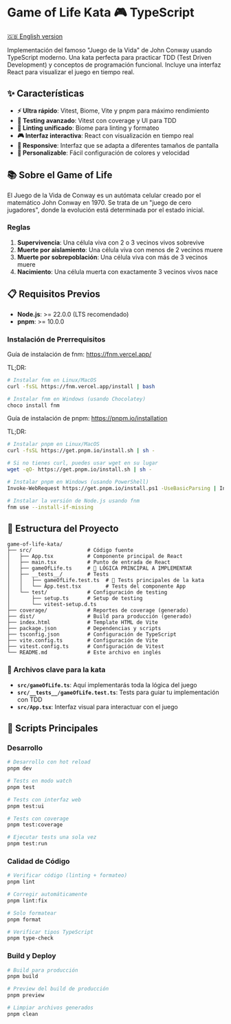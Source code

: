 # Game of Life Kata 🎮 TypeScript

[🇬🇧 English version](README.md)

Implementación del famoso "Juego de la Vida" de John Conway usando TypeScript moderno. Una kata perfecta para practicar TDD (Test Driven Development) y conceptos de programación funcional. Incluye una interfaz React para visualizar el juego en tiempo real.

## ✨ Características

- **⚡ Ultra rápido**: Vitest, Biome, Vite y pnpm para máximo rendimiento
- **🧪 Testing avanzado**: Vitest con coverage y UI para TDD
- **🎯 Linting unificado**: Biome para linting y formateo
- **🎮 Interfaz interactiva**: React con visualización en tiempo real
- **📱 Responsive**: Interfaz que se adapta a diferentes tamaños de pantalla
- **🎨 Personalizable**: Fácil configuración de colores y velocidad

## 📚 Sobre el Game of Life

El Juego de la Vida de Conway es un autómata celular creado por el matemático John Conway en 1970. Se trata de un "juego de cero jugadores", donde la evolución está determinada por el estado inicial.

### Reglas
1. **Supervivencia**: Una célula viva con 2 o 3 vecinos vivos sobrevive
2. **Muerte por aislamiento**: Una célula viva con menos de 2 vecinos muere
3. **Muerte por sobrepoblación**: Una célula viva con más de 3 vecinos muere
4. **Nacimiento**: Una célula muerta con exactamente 3 vecinos vivos nace

## 📋 Requisitos Previos

- **Node.js**: >= 22.0.0 (LTS recomendado)
- **pnpm**: >= 10.0.0

### Instalación de Prerrequisitos

Guía de instalación de fnm: https://fnm.vercel.app/

TL;DR:
```bash
# Instalar fnm en Linux/MacOS
curl -fsSL https://fnm.vercel.app/install | bash

# Instalar fnm en Windows (usando Chocolatey)
choco install fnm
```

Guía de instalación de pnpm: https://pnpm.io/installation

TL;DR:
```bash
# Instalar pnpm en Linux/MacOS
curl -fsSL https://get.pnpm.io/install.sh | sh -

# Si no tienes curl, puedes usar wget en su lugar
wget -qO- https://get.pnpm.io/install.sh | sh -

# Instalar pnpm en Windows (usando PowerShell)
Invoke-WebRequest https://get.pnpm.io/install.ps1 -UseBasicParsing | Invoke-Expression
```

```bash
# Instalar la versión de Node.js usando fnm
fnm use --install-if-missing
```

## 📁 Estructura del Proyecto

```
game-of-life-kata/
├── src/                  # Código fuente
│   ├── App.tsx           # Componente principal de React
│   ├── main.tsx          # Punto de entrada de React
│   ├── gameOfLife.ts     # 🎯 LÓGICA PRINCIPAL A IMPLEMENTAR
│   ├── __tests__/        # Tests
│   │   ├── gameOfLife.test.ts  # 🧪 Tests principales de la kata
│   │   └── App.test.tsx        # Tests del componente App
│   └── test/             # Configuración de testing
│       ├── setup.ts      # Setup de testing
│       └── vitest-setup.d.ts
├── coverage/             # Reportes de coverage (generado)
├── dist/                 # Build para producción (generado)
├── index.html            # Template HTML de Vite
├── package.json          # Dependencias y scripts
├── tsconfig.json         # Configuración de TypeScript
├── vite.config.ts        # Configuración de Vite
├── vitest.config.ts      # Configuración de Vitest
└── README.md             # Este archivo en inglés
```

### 📝 Archivos clave para la kata

- **`src/gameOfLife.ts`**: Aquí implementarás toda la lógica del juego
- **`src/__tests__/gameOfLife.test.ts`**: Tests para guiar tu implementación con TDD
- **`src/App.tsx`**: Interfaz visual para interactuar con el juego

## 🔧 Scripts Principales

### Desarrollo

```bash
# Desarrollo con hot reload
pnpm dev

# Tests en modo watch
pnpm test

# Tests con interfaz web
pnpm test:ui

# Tests con coverage
pnpm test:coverage

# Ejecutar tests una sola vez
pnpm test:run
```

### Calidad de Código

```bash
# Verificar código (linting + formateo)
pnpm lint

# Corregir automáticamente
pnpm lint:fix

# Solo formatear
pnpm format

# Verificar tipos TypeScript
pnpm type-check
```

### Build y Deploy

```bash
# Build para producción
pnpm build

# Preview del build de producción
pnpm preview

# Limpiar archivos generados
pnpm clean
```
